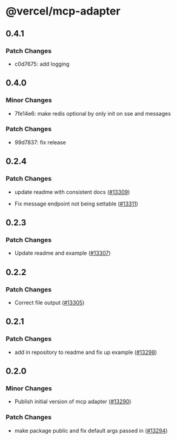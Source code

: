 # @vercel/mcp-adapter

## 0.4.1

### Patch Changes

- c0d7675: add logging

## 0.4.0

### Minor Changes

- 7fe14e6: make redis optional by only init on sse and messages

### Patch Changes

- 99d7837: fix release

## 0.2.4

### Patch Changes

- update readme with consistent docs ([#13309](https://github.com/vercel/vercel/pull/13309))

- Fix message endpoint not being settable ([#13311](https://github.com/vercel/vercel/pull/13311))

## 0.2.3

### Patch Changes

- Update readme and example ([#13307](https://github.com/vercel/vercel/pull/13307))

## 0.2.2

### Patch Changes

- Correct file output ([#13305](https://github.com/vercel/vercel/pull/13305))

## 0.2.1

### Patch Changes

- add in repository to readme and fix up example ([#13298](https://github.com/vercel/vercel/pull/13298))

## 0.2.0

### Minor Changes

- Publish initial version of mcp adapter ([#13290](https://github.com/vercel/vercel/pull/13290))

### Patch Changes

- make package public and fix default args passed in ([#13294](https://github.com/vercel/vercel/pull/13294))
